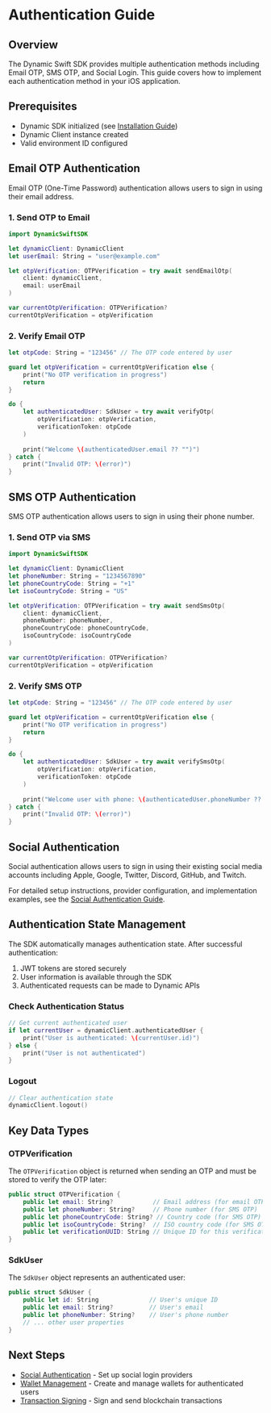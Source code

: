 # Authentication Guide

## Overview

The Dynamic Swift SDK provides multiple authentication methods including Email OTP, SMS OTP, and Social Login. This guide covers how to implement each authentication method in your iOS application.

## Prerequisites

- Dynamic SDK initialized (see [Installation Guide](./installation_guide.md))
- Dynamic Client instance created
- Valid environment ID configured

## Email OTP Authentication

Email OTP (One-Time Password) authentication allows users to sign in using their email address.

### 1. Send OTP to Email

```swift
import DynamicSwiftSDK

let dynamicClient: DynamicClient
let userEmail: String = "user@example.com"

let otpVerification: OTPVerification = try await sendEmailOtp(
    client: dynamicClient,
    email: userEmail
)

var currentOtpVerification: OTPVerification?
currentOtpVerification = otpVerification
```

### 2. Verify Email OTP

```swift
let otpCode: String = "123456" // The OTP code entered by user

guard let otpVerification = currentOtpVerification else {
    print("No OTP verification in progress")
    return
}

do {
    let authenticatedUser: SdkUser = try await verifyOtp(
        otpVerification: otpVerification,
        verificationToken: otpCode
    )
    
    print("Welcome \(authenticatedUser.email ?? "")")
} catch {
    print("Invalid OTP: \(error)")
}
```

## SMS OTP Authentication

SMS OTP authentication allows users to sign in using their phone number.

### 1. Send OTP via SMS

```swift
import DynamicSwiftSDK

let dynamicClient: DynamicClient
let phoneNumber: String = "1234567890"
let phoneCountryCode: String = "+1" 
let isoCountryCode: String = "US"

let otpVerification: OTPVerification = try await sendSmsOtp(
    client: dynamicClient,
    phoneNumber: phoneNumber,
    phoneCountryCode: phoneCountryCode,
    isoCountryCode: isoCountryCode
)

var currentOtpVerification: OTPVerification?
currentOtpVerification = otpVerification
```

### 2. Verify SMS OTP

```swift
let otpCode: String = "123456" // The OTP code entered by user

guard let otpVerification = currentOtpVerification else {
    print("No OTP verification in progress")
    return
}

do {
    let authenticatedUser: SdkUser = try await verifySmsOtp(
        otpVerification: otpVerification,
        verificationToken: otpCode
    )
    
    print("Welcome user with phone: \(authenticatedUser.phoneNumber ?? "")")
} catch {
    print("Invalid OTP: \(error)")
}
```

## Social Authentication

Social authentication allows users to sign in using their existing social media accounts including Apple, Google, Twitter, Discord, GitHub, and Twitch.

For detailed setup instructions, provider configuration, and implementation examples, see the [Social Authentication Guide](./social_authentication.md).


## Authentication State Management

The SDK automatically manages authentication state. After successful authentication:

1. JWT tokens are stored securely
2. User information is available through the SDK
3. Authenticated requests can be made to Dynamic APIs

### Check Authentication Status

```swift
// Get current authenticated user
if let currentUser = dynamicClient.authenticatedUser {
    print("User is authenticated: \(currentUser.id)")
} else {
    print("User is not authenticated")
}
```

### Logout

```swift
// Clear authentication state
dynamicClient.logout()
```

## Key Data Types

### OTPVerification
The `OTPVerification` object is returned when sending an OTP and must be stored to verify the OTP later:

```swift
public struct OTPVerification {
    public let email: String?           // Email address (for email OTP)
    public let phoneNumber: String?     // Phone number (for SMS OTP)
    public let phoneCountryCode: String? // Country code (for SMS OTP)
    public let isoCountryCode: String?  // ISO country code (for SMS OTP)
    public let verificationUUID: String // Unique ID for this verification
}
```

### SdkUser
The `SdkUser` object represents an authenticated user:

```swift
public struct SdkUser {
    public let id: String              // User's unique ID
    public let email: String?          // User's email
    public let phoneNumber: String?    // User's phone number
    // ... other user properties
}
```

## Next Steps

- [Social Authentication](./social_authentication.md) - Set up social login providers
- [Wallet Management](./wallets.md) - Create and manage wallets for authenticated users
- [Transaction Signing](./transactions.md) - Sign and send blockchain transactions
